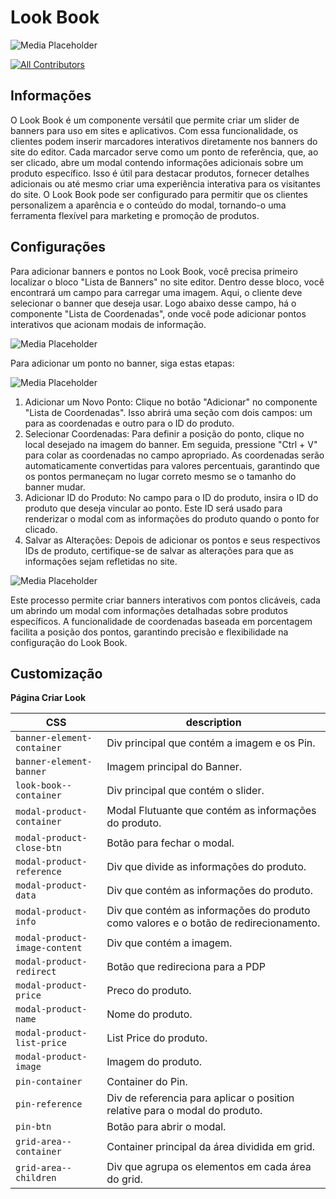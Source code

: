 # Look Book

![Media Placeholder](../github/page_exemplo.png)

<!-- DOCS-IGNORE:start -->
<!-- ALL-CONTRIBUTORS-BADGE:START - Do not remove or modify this section -->
[![All Contributors](https://img.shields.io/badge/all_contributors-0-orange.svg?style=flat-square)](#contributors-)
<!-- ALL-CONTRIBUTORS-BADGE:END -->
<!-- DOCS-IGNORE:end -->

## Informações

O Look Book é um componente versátil que permite criar um slider de banners para uso em sites e aplicativos. Com essa funcionalidade, os clientes podem inserir marcadores interativos diretamente nos banners do site do editor. Cada marcador serve como um ponto de referência, que, ao ser clicado, abre um modal contendo informações adicionais sobre um produto específico. Isso é útil para destacar produtos, fornecer detalhes adicionais ou até mesmo criar uma experiência interativa para os visitantes do site. O Look Book pode ser configurado para permitir que os clientes personalizem a aparência e o conteúdo do modal, tornando-o uma ferramenta flexível para marketing e promoção de produtos.

## Configurações 

Para adicionar banners e pontos no Look Book, você precisa primeiro localizar o bloco "Lista de Banners" no site editor. Dentro desse bloco, você encontrará um campo para carregar uma imagem. Aqui, o cliente deve selecionar o banner que deseja usar. Logo abaixo desse campo, há o componente "Lista de Coordenadas", onde você pode adicionar pontos interativos que acionam modais de informação.

![Media Placeholder](../github/panel.png)

Para adicionar um ponto no banner, siga estas etapas:

![Media Placeholder](../github/modal.png)

1. Adicionar um Novo Ponto: Clique no botão "Adicionar" no componente "Lista de Coordenadas". Isso abrirá uma seção com dois campos: um para as coordenadas e outro para o ID do produto.
2. Selecionar Coordenadas: Para definir a posição do ponto, clique no local desejado na imagem do banner. Em seguida, pressione "Ctrl + V" para colar as coordenadas no campo apropriado. As coordenadas serão automaticamente convertidas para valores percentuais, garantindo que os pontos permaneçam no lugar correto mesmo se o tamanho do banner mudar.
3. Adicionar ID do Produto: No campo para o ID do produto, insira o ID do produto que deseja vincular ao ponto. Este ID será usado para renderizar o modal com as informações do produto quando o ponto for clicado.
4. Salvar as Alterações: Depois de adicionar os pontos e seus respectivos IDs de produto, certifique-se de salvar as alterações para que as informações sejam refletidas no site.

![Media Placeholder](../github/coordenadas.png)

Este processo permite criar banners interativos com pontos clicáveis, cada um abrindo um modal com informações detalhadas sobre produtos específicos. A funcionalidade de coordenadas baseada em porcentagem facilita a posição dos pontos, garantindo precisão e flexibilidade na configuração do Look Book.

## Customização

**Página Criar Look**

| CSS  |  description |
| ----------- |  ----------- | 
| `banner-element-container` | Div principal que contém a imagem e os Pin. |
| `banner-element-banner` | Imagem principal do Banner. |
| `look-book--container` | Div principal que contém o slider. |
| `modal-product-container` | Modal Flutuante que contém as informações do produto. |
| `modal-product-close-btn` | Botão para fechar o modal. |
| `modal-product-reference` | Div que divide as informações do produto. |
| `modal-product-data` | Div que contém as informações do produto. |
| `modal-product-info` | Div que contém as informações do produto como valores e o botão de redirecionamento. |
| `modal-product-image-content` | Div que contém a imagem. |
| `modal-product-redirect` | Botão que redireciona para a PDP |
| `modal-product-price` | Preco do produto. |
| `modal-product-name` | Nome do produto. |
| `modal-product-list-price` | List Price do produto. |
| `modal-product-image` | Imagem do produto. |
| `pin-container` | Container do Pin. |
| `pin-reference` | Div de referencia para aplicar o position relative para o modal do produto. |
| `pin-btn` | Botão para abrir o modal. |
| `grid-area--container` | Container principal da área dividida em grid. |
| `grid-area--children` | Div que agrupa os elementos em cada área do grid. |